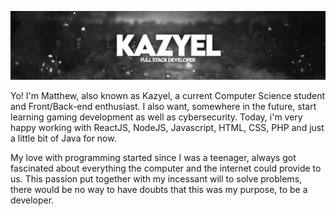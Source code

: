 
![Header](banner.png "Header")

Yo! I'm Matthew, also known as Kazyel, a current Computer Science student and Front/Back-end enthusiast. I also want, somewhere in the future, start learning gaming development as well as cybersecurity. Today, i'm very happy working with ReactJS, NodeJS, Javascript, HTML, CSS, PHP and just a little bit of Java for now.

My love with programming started since I was a teenager, always got fascinated about everything the computer and the internet could provide to us. This passion put together with my incessant will to solve problems, there would be no way to have doubts that this was my purpose, to be a developer. 
